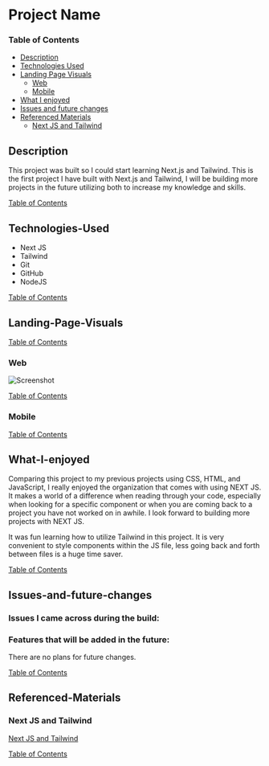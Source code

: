 # Project Name

### Table of Contents

- [Description](#Description)
- [Technologies Used](#Technologies-Used)
- [Landing Page Visuals](#Landing-Page-Visuals)
  - [Web](#Web)
  - [Mobile](#Mobile)
- [What I enjoyed](#What-I-enjoyed)
- [Issues and future changes](#Issues-and-future-changes)
- [Referenced Materials](#Referenced-Materials)
  - [Next JS and Tailwind](#Next-JS-and-Tailwind)

## Description

This project was built so I could start learning Next.js and Tailwind. This is the first project I have built with Next.js and Tailwind, I will be building more projects in the future utilizing both to increase my knowledge and skills.

[Table of Contents](#Table-of-Contents)

## Technologies-Used

- Next JS
- Tailwind
- Git
- GitHub
- NodeJS

[Table of Contents](#Table-of-Contents)

## Landing-Page-Visuals

[Table of Contents](#Table-of-Contents)

### Web

![Screenshot](/README-IMGS/es-product-details-web.png)

[Table of Contents](#Table-of-Contents)

### Mobile

[Table of Contents](#Table-of-Contents)

## What-I-enjoyed

Comparing this project to my previous projects using CSS, HTML, and JavaScript, I really enjoyed the organization that comes with using NEXT JS. It makes a world of a difference when reading through your code, especially when looking for a specific component or when you are coming back to a project you have not worked on in awhile. I look forward to building more projects with NEXT JS.

It was fun learning how to utilize Tailwind in this project. It is very convenient to style components within the JS file, less going back and forth between files is a huge time saver.

[Table of Contents](#Table-of-Contents)

## Issues-and-future-changes

### Issues I came across during the build:

### Features that will be added in the future:

There are no plans for future changes.

[Table of Contents](#Table-of-Contents)

## Referenced-Materials

### Next JS and Tailwind

[Next JS and Tailwind](https://www.youtube.com/watch?v=CMx51wpd7g4&t=377s)

[Table of Contents](#Table-of-Contents)
